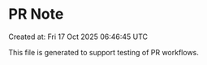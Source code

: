 # PR Note

Created at: Fri 17 Oct 2025 06:46:45 UTC

This file is generated to support testing of PR workflows.
